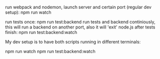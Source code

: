 run webpack and nodemon, launch server and certain port (regular dev setup):
npm run watch

run tests once: npm run test:backend
run tests and backend continiously, this will run a backend on another port,
also it will 'exit' node.js after tests finish:
npm run test:backend:watch

My dev setup is to have both scripts running in different terminals:

npm run watch
npm run test:backend:watch